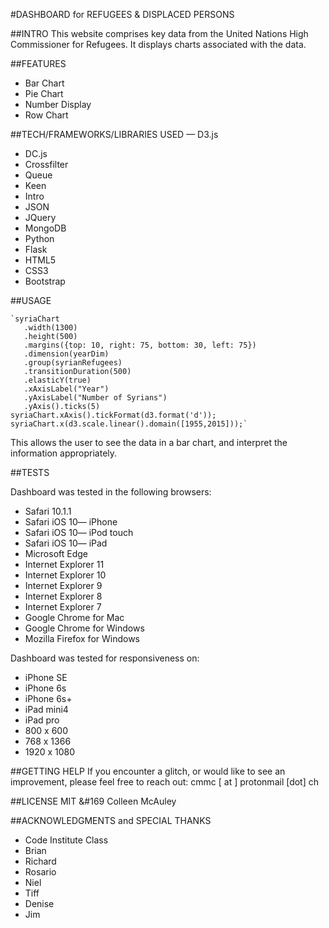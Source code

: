 #DASHBOARD for REFUGEES & DISPLACED PERSONS

##INTRO
This website comprises key data from the United Nations High Commissioner for Refugees.
It displays charts associated with the data.

##FEATURES
- Bar Chart
- Pie Chart 
- Number Display
- Row Chart


##TECH/FRAMEWORKS/LIBRARIES USED
— D3.js
- DC.js
- Crossfilter
- Queue
- Keen 
- Intro
- JSON
- JQuery
- MongoDB
- Python
- Flask
- HTML5
- CSS3
- Bootstrap


##USAGE

    `syriaChart
       .width(1300)
       .height(500)
       .margins({top: 10, right: 75, bottom: 30, left: 75})
       .dimension(yearDim)
       .group(syrianRefugees)
       .transitionDuration(500)
       .elasticY(true)
       .xAxisLabel("Year")
       .yAxisLabel("Number of Syrians")
       .yAxis().ticks(5)
    syriaChart.xAxis().tickFormat(d3.format('d'));
    syriaChart.x(d3.scale.linear().domain([1955,2015]));`
   
This allows the user to see the data in a bar chart, and interpret the
   information appropriately.
   

##TESTS

Dashboard was tested in the following browsers:
- Safari 10.1.1
- Safari iOS 10— iPhone
- Safari iOS 10— iPod touch
- Safari iOS 10— iPad
- Microsoft Edge
- Internet Explorer 11
- Internet Explorer 10
- Internet Explorer 9
- Internet Explorer 8
- Internet Explorer 7
- Google Chrome for Mac
- Google Chrome for Windows
- Mozilla Firefox for Windows
 
Dashboard was tested for responsiveness on:
- iPhone SE
- iPhone 6s
- iPhone 6s+
- iPad mini4
- iPad pro
- 800 x 600
- 768 x 1366
- 1920 x 1080


##GETTING HELP
If you encounter a glitch, or would like to see an improvement, please feel free to reach out: cmmc [ at ] protonmail [dot] ch 

##LICENSE
MIT &#169 Colleen McAuley

##ACKNOWLEDGMENTS and SPECIAL THANKS
- Code Institute Class
- Brian
- Richard
- Rosario
- Niel
- Tiff
- Denise
- Jim




